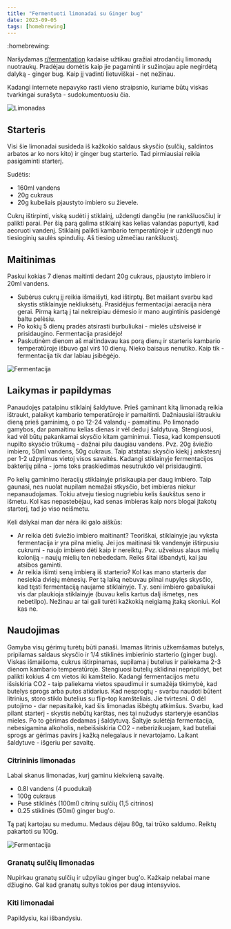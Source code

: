 ```yaml
---
title: "Fermentuoti limonadai su Ginger bug"
date: 2023-09-05
tags: [homebrewing]
---
```


:homebrewing:

Naršydamas [r/fermentation](reddit.com/r/fermentation/) kadaise užtikau gražiai
atrodančių limonadų nuotraukų. Pradėjau domėtis kaip jie pagaminti ir sužinojau
apie negirdėtą dalyką - ginger bug. Kaip jį vadinti lietuviškai - net nežinau.

Kadangi internete nepavyko rasti vieno straipsnio, kuriame būtų viskas
tvarkingai surašyta - sudokumentuosiu čia.

![Limonadas](/2023-09-05/limonadas01.jpg)

## Starteris

Visi šie limonadai susideda iš kažkokio saldaus skysčio (sulčių, saldintos
arbatos ar ko nors kito) ir ginger bug starterio. Tad pirmiausiai reikia
pasigaminti starterį.

Sudėtis:
- 160ml vandens
- 20g cukraus
- 20g kubeliais pjaustyto imbiero su žievele.

Cukrų ištirpinti, viską sudėti į stiklainį, uždengti dangčiu (ne rankšluosčiu)
ir palikti parai. Per šią parą galima stiklainį kas kelias valandas papurtyti,
kad aeoruoti vandenį. Stiklainį palikti kambario temperatūroje ir uždengti nuo
tiesioginių saulės spindulių. Aš tiesiog užmečiau rankšluostį.

## Maitinimas

Paskui kokias 7 dienas maitinti dedant 20g cukraus, pjaustyto imbiero ir 20ml
vandens.

- Subėrus cukrų jį reikia išmaišyti, kad ištirptų. Bet maišant svarbu kad
  skystis stiklainyje nekliuksėtų. Prasidėjus fermentacijai aeracija nėra gerai.
  Pirmą kartą į tai nekreipiau dėmesio ir mano augintinis pasidengė baltu
  pelėsiu.
- Po kokių 5 dienų pradės atsirasti burbuliukai - mielės užsiveisė ir
  prisidaugino. Fermentacija prasidėjo!
- Paskutinėm dienom aš maitindavau kas porą dienų ir starteris kambario
  temperatūroje išbuvo gal virš 10 dienų. Nieko baisaus nenutiko. Kaip tik -
  fermentacija tik dar labiau įsibėgėjo.

![Fermentacija](/2023-09-05/starteris.jpg)

## Laikymas ir papildymas

Panaudojęs patalpinu stiklainį šaldytuve. Prieš gaminant kitą limonadą reikia
ištraukt, palaikyt kambario temperatūroje ir pamaitinti. Dažniausiai ištraukiu
dieną prieš gaminimą, o po 12-24 valandų - pamaitinu. Po limonado gamybos, dar
pamaitinu kelias dienas ir vėl dedu į šaldytuvą. Stengiuosi, kad vėl būtų
pakankamai skysčio kitam gaminimui. Tiesa, kad kompensuoti nupilto skysčio
trūkumą - dažnai pilu daugiau vandens. Pvz. 20g šviežio imbiero, 50ml vandens,
50g cukraus. Taip atstatau skysčio kiekį į ankstesnį per 1-2 užpylimus vietoj
visos savaitės. Kadangi stiklainyje fermentacijos bakterijų pilna - joms toks
praskiedimas nesutrukdo vėl prisidauginti.

Po kelių gaminimo iteracijų stiklainyje prisikaupia per daug imbiero. Taip
gaunasi, nes nuolat nupilam nemažai stkysčio, bet imbieras niekur
nepanaudojamas. Tokiu atveju tiesiog nugriebiu kelis šaukštus seno ir išmetu.
Kol kas nepastebėjau, kad senas imbieras kaip nors blogai įtakotų starterį, tad
jo viso neišmetu.

Keli dalykai man dar nėra iki galo aiškūs:

- Ar reikia dėti šviežio imbiero maitinant? Teoriškai, stiklainyje jau vyksta
  fermentacija ir yra pilna mielių. Jei jos maitinasi tik vandenyje ištirpusiu
  cukrumi - naujo imbiero dėti kaip ir nereiktų. Pvz. užveisus alaus mielių
  koloniją - naujų mielių ten nebededam. Reiks šitai išbandyti, kai jau atsibos
  gaminti.
- Ar reikia išimti seną imbierą iš starterio? Kol kas mano starteris dar
  nesiekia dviejų mėnesių. Per tą laiką nebuvau pilnai nupylęs skysčio, kad
  tęsti fermentaciją naujame stiklainyje. T.y. seni imbiero gabaliukai vis dar
  plaukioja stiklainyje (buvau kelis kartus dalį išmetęs, nes nebetilpo).
  Nežinau ar tai gali turėti kažkokią neigiamą įtaką skoniui. Kol kas ne.

## Naudojimas

Gamyba visų gėrimų turėtų būti panaši. Imamas litrinis užkemšamas butelys,
pripilamas saldaus skysčio ir 1/4 stiklinės imbierinio starterio (ginger bug).
Viskas išmaišoma, cukrus ištirpinamas, supilama į butelius ir paliekama 2-3
dienom kambario temperatūroje. Stengiuosi butelių sklidinai nepripildyt, bet
palikti kokius 4 cm vietos iki kamštelio. Kadangi fermentacijos metu išsiskiria
CO2 - taip paliekama vietos spaudimui ir sumažėja tikimybė, kad butelys sprogs
arba putos atidarius. Kad nesprogtų - svarbu naudoti būtent litrinius, storo
stiklo butelius su flip-top kamšteliais. Jie tvirtesni. O dėl putojimo - dar
nepasitaikė, kad šis limonadas išbėgtų atkimšus. Svarbu, kad pilant starterį -
skystis nebūtų karštas, nes tai nužudys starteryje esančias mieles. Po to
gėrimas dedamas į šaldytuvą. Šaltyje sulėtėja fermentacija, nebesigamina
alkoholis, nebeišsiskiria CO2 - neberizikuojam, kad buteliai sprogs ar gėrimas
pavirs į kažką nelegalaus ir nevartojamo. Laikant šaldytuve - išgeriu per
savaitę.

### Citrininis limonadas

Labai skanus limonadas, kurį gaminu kiekvieną savaitę.

- 0.8l vandens (4 puodukai)
- 100g cukraus
- Pusė stiklinės (100ml) citrinų sulčių (1,5 citrinos)
- 0.25 stiklinės (50ml) ginger bug'o.

Tą patį kartojau su medumu. Medaus dėjau 80g, tai trūko saldumo. Reiktų
pakartoti su 100g.

![Fermentacija](/2023-09-05/limonadas02.jpg)

### Granatų sulčių limonadas

Nupirkau granatų sulčių ir užpyliau ginger bug'o. Kažkaip nelabai mane džiugino.
Gal kad granatų sultys tokios per daug intensyvios.

### Kiti limonadai

Papildysiu, kai išbandysiu.
